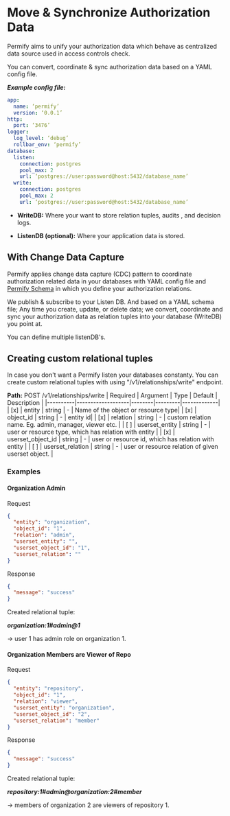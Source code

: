 
# Move & Synchronize Authorization Data

Permify aims to unify your authorization data which behave as centralized data source used in access controls check.

You can convert, coordinate & sync authorization data based on a YAML config file.

***Example config file:***

```yaml
app:
  name: ‘permify’
  version: ‘0.0.1’
http:
  port: ‘3476’
logger:
  log_level: ‘debug’
  rollbar_env: ‘permify’
database:
  listen:
    connection: postgres
    pool_max: 2
    url: ‘postgres://user:password@host:5432/database_name’
  write:
    connection: postgres
    pool_max: 2
    url: ‘postgres://user:password@host:5432/database_name’
```

- **WriteDB:** Where your want to store relation tuples, audits , and decision logs.

- **ListenDB (optional):** Where your application data is stored. 

## With Change Data Capture

Permify applies change data capture (CDC) pattern to coordinate authorization related data in your databases with YAML config file and [Permify Schema](https://github.com/Permify/permify/blob/master/assets/content/MODEL.md) in which you define your authorization relations. 

We publish & subscribe to your Listen DB. And based on a YAML schema file; Any time you create, update, or delete data; we convert, coordinate and sync your authorization data as relation tuples into your database (WriteDB) you point at.

You can define multiple listenDB's.

## Creating custom relational tuples

In case you don't want a Permify listen your databases constanty. You can create custom relational tuples with using "/v1/relationships/write" endpoint.

**Path:** POST /v1/relationships/write
| Required | Argument | Type | Default | Description |
|----------|-------------------|--------|---------|-------------|
| [x]   | entity | string | - | Name of the object or resource type|
| [x]   | object_id | string | - | entity id|
| [x]   | relation | string | - | custom relation name. Eg. admin, manager, viewer etc. |
| [ ]   | userset_entity | string | - | user or resource type, which has relation with entity  |
| [x]   | userset_object_id | string | - | user or resource id, which has relation with entity |
| [ ]   | userset_relation | string | - | user or resource relation of given userset object. |

### Examples 

#### Organization Admin 

Request

```json
{
  "entity": "organization",
  "object_id": "1",
  "relation": "admin",
  "userset_entity": "",
  "userset_object_id": "1",
  "userset_relation": ""
}
```

Response

```json
{
  "message": "success"
}
```

Created relational tuple:

***organization:1#admin@1***

→ user 1 has admin role on organization 1.

#### Organization Members are Viewer of Repo 

Request

```json
{
  "entity": "repository",
  "object_id": "1",
  "relation": "viewer",
  "userset_entity": "organization",
  "userset_object_id": "2",
  "userset_relation": "member"
}
```

Response

```json
{
  "message": "success"
}
```

Created relational tuple:

***repository:1#admin@organization:2#member***

→ members of organization 2 are viewers of repository 1.





